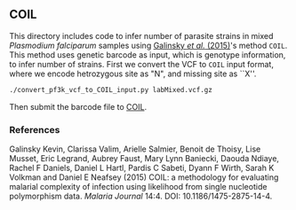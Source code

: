 ## COIL

This directory includes code to infer number of parasite strains in mixed *Plasmodium falciparum* samples using [Galinsky *et al.* (2015)](#coil)'s method `COIL`. This method uses genetic barcode as input, which is genotype information, to infer number of strains. First we convert the VCF to `COIL` input format, where we encode hetrozygous site as "N", and missing site as ``X''.

```bash
./convert_pf3k_vcf_to_COIL_input.py labMixed.vcf.gz
```

Then submit the barcode file to [COIL](http://portals.broadinstitute.org/infect/malaria/coil//).

### References

Galinsky Kevin, Clarissa Valim, Arielle Salmier, Benoit de Thoisy, Lise Musset, Eric Legrand, Aubrey Faust, Mary Lynn Baniecki, Daouda Ndiaye, Rachel F Daniels, Daniel L Hartl, Pardis C Sabeti, Dyann F Wirth, Sarah K Volkman and Daniel E Neafsey (2015) COIL: a methodology for evaluating malarial complexity of infection using likelihood from single nucleotide polymorphism data. *Malaria Journal* 14:4. DOI: 10.1186/1475-2875-14-4. <a name="coil"></a>
